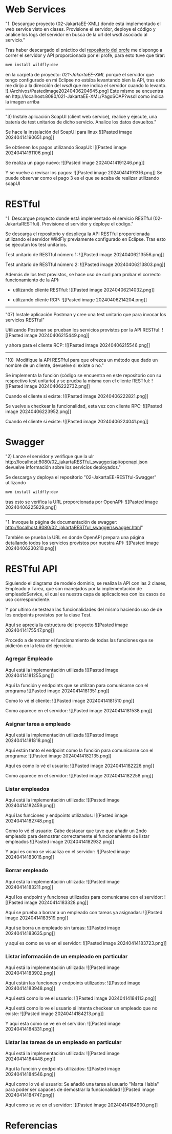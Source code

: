 
# Web Services

"1. Descargue proyecto (02-JakartaEE-XML) donde está implementado el web service visto en clases. Provisione el servidor, deploye el código y analice los logs del servidor en busca de la url del wsdl asociado al servicio."

Tras haber descargado el práctico del [repositorio del profe](https://github.com/gabrielaramburu/TallerJakartaEE) me dispongo a correr el servidor y API proporcionada por el profe, para esto tuve que tirar:
```Bash
mvn install wildfly:dev
```
en la carpeta de proyecto: *021-JakartaEE-XML* porqué el servidor que tengo configurado en mi Eclipse no estába levantando bien la API, tras esto me dirijo a la dirección del *wsdl*
 que me indica el servidor cuando lo levanto.
 ![./Archivos/Pastedimage20240406204645.png]
Este mismo se encuentra en http://localhost:8080/021-JakartaEE-XML/PagoSOAP?wsdl como índica la imagen arriba

---
"3) Instale aplicación SoapUI (client web service), realice y ejecute, una batería de test unitarios de dicho servicio. Analice los datos devueltos."

Se hace la instalación del SoapUI para linux
![[Pasted image 20240414190651.png]]


Se obtienen los pagos utilizando SoapUI:
![[Pasted image 20240414191106.png]]


Se realiza un pago nuevo:
![[Pasted image 20240414191246.png]]


Y se vuelve a revisar los pagos:
![[Pasted image 20240414191316.png]]
Se puede observar como el pago 3 es el que se acaba de realizar utilizando soapUI


# RESTful
"1. Descargue proyecto donde está implementado el servicio RESTful (02-JakartaRESTful). Provisione el servidor y deploye el código."

Se descarga el repositorio y despliega la API RESTful proporcionada utilizando el servidor WildFly previamente configurado en Eclipse. Tras esto se ejecutan los test unitarios.

Test unitario de RESTful número 1:
![[Pasted image 20240406213556.png]]

Test unitario de RESTful número 2:
![[Pasted image 20240406213803.png]]


Además de los test provistos, se hace uso de curl para probar el correcto funcionamiento de la API:

- utilizando cliente RESTful:
![[Pasted image 20240406214032.png]]

- utilizando cliente RCP:
![[Pasted image 20240406214204.png]]

---

"07) Instale aplicación Postman y cree una test unitario que para invocar los servicios RESTful"

Utilizando Postman se prueban los servicios provistos por la API RESTful:
![[Pasted image 20240406215449.png]]

y ahora para el cliente RCP:
![[Pasted image 20240406215546.png]]

---

"10)  Modifique la API RESTful para que ofrezca un método que dado un nombre de un cliente, devuelve si existe o no."

Se implementa la función (código se encuentra en este repositorio con su respectivo test unitario) y se prueba la misma con el cliente RESTful:
![[Pasted image 20240406222732.png]]

Cuando el cliente si existe:
![[Pasted image 20240406222821.png]]



Se vuelve a checkear la funcionalidad, esta vez con cliente RPC:
![[Pasted image 20240406223952.png]]


Cuando el cliente si existe:
![[Pasted image 20240406224041.png]]


# Swagger
"2) Lanze el servidor y verifique que la ulr [http://localhost:8080/02_jakartaRESTful_swagger/api/openapi.json](http://localhost:8080/02_jakartaRESTful_swagger/api/openapi.json) devuelve información sobre los servicios deployados."

Se descarga y deploya el repositorio "02-JakartaEE-RESTful-Swagger" utilizando 
```Bash
mvn install wildfly:dev
```
tras esto se verifica la URL proporcionada por OpenAPI:
![[Pasted image 20240406225829.png]]

---

"1. Invoque la página de documentación de swagger: [http://localhost:8080/02_jakartaRESTful_swagger/swagger.html](http://localhost:8080/02_jakartaRESTful_swagger/swagger.html)"

También se prueba la URL en donde OpenAPI prepara una página detallando todos los servicios provistos por nuestra API:
![[Pasted image 20240406230210.png]]

# RESTful API

Siguiendo el diagrama de modelo dominio, se realiza la API con las 2 clases, Empleado y Tarea, que son manejados por la implementación de empleadoService, el cual es nuestra capa de aplicaciones con los casos de uso correspondiente.

Y por ultimo se testean las funcionalidades del mismo haciendo uso de de los endpoints provistos por la clase Test.

Aquí se aprecia la estructura del proyecto
![[Pasted image 20240414175547.png]]


Procedo a demostrar el funcionamiento de todas las funciones que se pidierón en la letra del ejercicio.

### Agregar Empleado

Aquí está la implementación utilizada
![[Pasted image 20240414181255.png]]


Aquí la función y endpoints que se utilizan para comunicarse con el programa
![[Pasted image 20240414181351.png]]


Como lo vé el cliente:
![[Pasted image 20240414181510.png]]


Como aparece en el servidor:
![[Pasted image 20240414181538.png]]


### Asignar tarea a empleado

Aquí está la implementación utilizada
![[Pasted image 20240414181818.png]]


Aquí están tanto el endpoint como la función para comunicarse con el programa:
![[Pasted image 20240414182135.png]]


Aquí es como lo vé el usuario:
![[Pasted image 20240414182226.png]]


Como aparece en el servidor:
![[Pasted image 20240414182258.png]]

### Listar empleados

Aquí está la implementación utilizada:
![[Pasted image 20240414182459.png]]


Aquí las funciones y endpoints utilizados:
![[Pasted image 20240414182748.png]]


Como lo vé el usuario:
Cabe destacar que tuve que añadir un 2ndo empleado para demostrar correctamente el funcionamiento de listar empleados
![[Pasted image 20240414182932.png]]

Y aquí es como se visualiza en el servidor:
![[Pasted image 20240414183016.png]]

### Borrar empleado

Aquí está la implementación utilizada:
![[Pasted image 20240414183211.png]]


Aquí los endpoint y funciones utilizados para comunicarse con el servidor:
![[Pasted image 20240414183328.png]]


Aquí se prueba a borrar a un empleado con tareas ya asignadas:
![[Pasted image 20240414183519.png]]


Aquí se borra un empleado sin tareas:
![[Pasted image 20240414183635.png]]


y aquí es como se ve en el servidor:
![[Pasted image 20240414183723.png]]

### Listar información de un empleado en particular

Aquí está la implementación utilizada:
![[Pasted image 20240414183902.png]]


Aquí están las funciones y endpoints utilizados:
![[Pasted image 20240414183948.png]]


Aquí está como lo ve el usuario:
![[Pasted image 20240414184113.png]]

Aquí está como lo ve el usuario si intenta checkear un empleado que no existe:
![[Pasted image 20240414184213.png]]


Y aquí esta como se ve en el servidor:
![[Pasted image 20240414184331.png]]


### Listar las tareas de un empleado en particular

Aquí está la implementación utilizada:
![[Pasted image 20240414184448.png]]


Aquí la función y endpoints utilizados:
![[Pasted image 20240414184546.png]]


Aquí como lo vé el usuario:
Se añadió una tarea al usuario "Marta Habla" para poder ser capaces de demostrar la funcionalidad
![[Pasted image 20240414184747.png]]


Aquí como se ve en el servidor:
![[Pasted image 20240414184900.png]]
# Referencias
